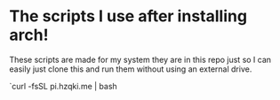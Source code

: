 # The scripts I use after installing arch!

These scripts are made for my system they are in this repo just so I can easily just clone this and run them without using an external drive.

`curl -fsSL pi.hzqki.me | bash
